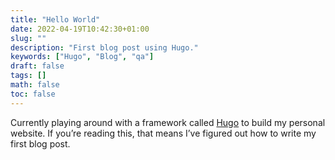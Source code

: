 ```yaml
---
title: "Hello World"
date: 2022-04-19T10:42:30+01:00
slug: ""
description: "First blog post using Hugo."
keywords: ["Hugo", "Blog", "qa"]
draft: false
tags: []
math: false
toc: false
---
```


Currently playing around with a framework called [Hugo](https://gohugo.io/) to build my personal website. If you’re reading this, that means I’ve figured out how to write my first blog post.